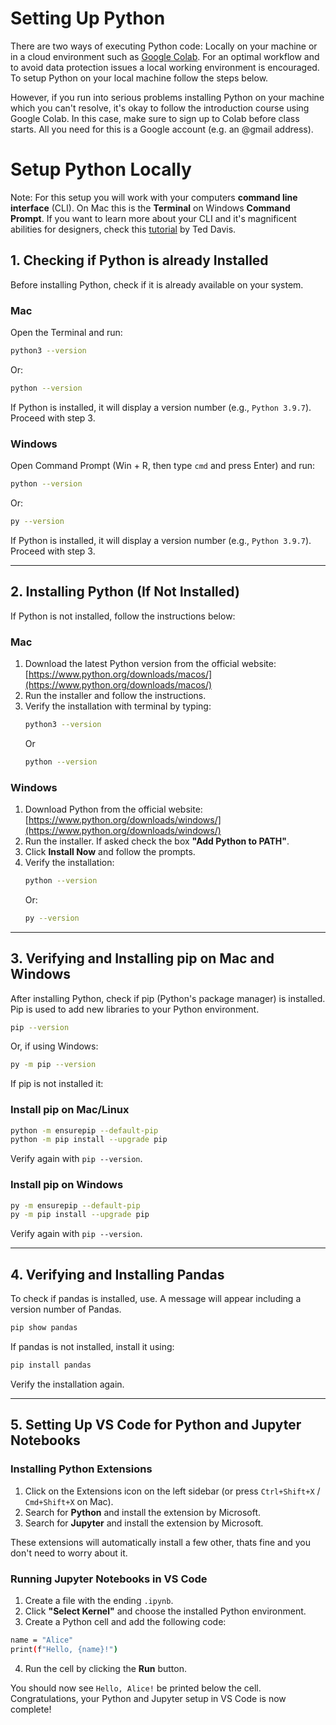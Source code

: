# Setting Up Python

There are two ways of executing Python code: Locally on your machine or in a cloud environment such as [Google Colab](https://colab.research.google.com/). For an optimal workflow and to avoid data protection issues a local working environment is encouraged. To setup Python on your local machine follow the steps below. 

However, if you run into serious problems installing Python on your machine which you can't resolve, it's okay to follow the introduction course using Google Colab. In this case, make sure to sign up to Colab before class starts. All you need for this is a Google account (e.g. an @gmail address).

# Setup Python Locally

Note: For this setup you will work with your computers **command line interface** (CLI). On Mac this is the **Terminal** on Windows **Command Prompt**. If you want to learn more about your CLI and it's magnificent abilities for designers, check this [tutorial](https://ffd8.github.io/cli-for-artists-and-designers/) by Ted Davis.

## 1. Checking if Python is already Installed

Before installing Python, check if it is already available on your system.

### Mac
Open the Terminal and run:
```sh
python3 --version
```
Or:
```sh
python --version
```
If Python is installed, it will display a version number (e.g., `Python 3.9.7`). Proceed with step 3.

### Windows
Open Command Prompt (Win + R, then type `cmd` and press Enter) and run:
```sh
python --version
```
Or:
```sh
py --version
```
If Python is installed, it will display a version number (e.g., `Python 3.9.7`). Proceed with step 3.

---

## 2. Installing Python (If Not Installed)

If Python is not installed, follow the instructions below:

### Mac

1. Download the latest Python version from the official website: [https://www.python.org/downloads/macos/](https://www.python.org/downloads/macos/)
2. Run the installer and follow the instructions.
3. Verify the installation with terminal by typing:
   ```sh
   python3 --version
   ```
   Or
   ```sh
   python --version
   ```

### Windows

1. Download Python from the official website: [https://www.python.org/downloads/windows/](https://www.python.org/downloads/windows/)
2. Run the installer. If asked check the box **"Add Python to PATH"**.
3. Click **Install Now** and follow the prompts.
4. Verify the installation:
   ```sh
   python --version
   ```
   Or:
   ```sh
   py --version
   ```

---

## 3. Verifying and Installing pip on Mac and Windows

After installing Python, check if pip (Python's package manager) is installed. Pip is used to add new libraries to your Python environment. 

```sh
pip --version
```
Or, if using Windows:
```sh
py -m pip --version
```

If pip is not installed it: 

### Install pip on Mac/Linux

```sh
python -m ensurepip --default-pip
python -m pip install --upgrade pip
```

Verify again with `pip --version`.

### Install pip on Windows

```sh
py -m ensurepip --default-pip
py -m pip install --upgrade pip
```

Verify again with `pip --version`.

---

## 4. Verifying and Installing Pandas

To check if pandas is installed, use. A message will appear including a version number of Pandas. 

```sh
pip show pandas
```

If pandas is not installed, install it using:

```sh
pip install pandas
```

Verify the installation again.

---

## 5. Setting Up VS Code for Python and Jupyter Notebooks

### Installing Python Extensions

1. Click on the Extensions icon on the left sidebar (or press `Ctrl+Shift+X` / `Cmd+Shift+X` on Mac).
2. Search for **Python** and install the extension by Microsoft.
3. Search for **Jupyter** and install the extension by Microsoft.

These extensions will automatically install a few other, thats fine and you don't need to worry about it. 

### Running Jupyter Notebooks in VS Code

1. Create a file with the ending `.ipynb`.
2. Click **"Select Kernel"** and choose the installed Python environment.
3. Create a Python cell and add the following code: 
```sh
name = "Alice"
print(f"Hello, {name}!")
```
4. Run the cell by clicking the **Run** button.

You should now see `Hello, Alice!` be printed below the cell. 
Congratulations, your Python and Jupyter setup in VS Code is now complete!

